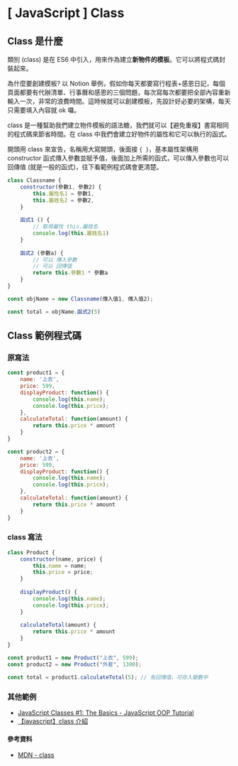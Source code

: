 # \[ JavaScript ] Class
## Class 是什麼
類別 (class) 是在 ES6 中引入，用來作為建立**新物件的模板**。它可以將程式碼封裝起來。

為什麼要創建模板? 以 Notion 舉例，假如你每天都要寫行程表+感恩日記，每個頁面都要有代辦清單、行事曆和感恩的三個問題，每次寫每次都要把全部內容重新輸入一次，非常的浪費時間。這時候就可以創建模板，先設計好必要的架構，每天只需要填入內容就 ok 囉。

class 是一種幫助我們建立物件模板的語法糖，我們就可以【避免重複】書寫相同的程式碼來節省時間。在 class 中我們會建立好物件的屬性和它可以執行的函式。

開頭用 class 來宣告，名稱用大寫開頭，後面接 `{ }`，基本屬性架構用 constructor 函式傳入參數並賦予值，後面加上所需的函式，可以傳入參數也可以回傳值 (就是一般的函式)，往下看範例程式碼會更清楚。

```js showLineNumbers
class Classname​ {
	constructor(參數1, 參數2) {
		this.屬性名​1 = 參數1,
		this.​屬姓名2 = 參數2,​
	}
	
	函式1 () {
		// 取用屬性 this.屬姓名
		console.log(this.屬姓名1)​
	}
	
	函式2 (參數a) {
		// 可以 傳入參數
		// 可以 回傳值
		return this.參數1 * 參數a
	}​
}

const objName = new Classname(傳入值1, 傳入值2);

const total = objName.函式2(5)
```

## Class 範例程式碼
### 原寫法
```js
const product1 = {
	name: '上衣',
	price: 599,
	displayProduct: function() {
		console.log(this.name);
		console.log(this.price);
	},
	calculateTotal: function(amount) {
		return this.price * amount
	}	
}

const product2 = {
	name: '上衣',
	price: 599,
	displayProduct: function() {
		console.log(this.name);
		console.log(this.price);
	},
	calculateTotal: function(amount) {
		return this.price * amount
	}	
}
```

### class 寫法
```js
class Product {
	constructor(name, price) {
		this.name = name;
		this.price = price;
	}
	
	displayProduct() {
		console.log(this.name);
		console.log(this.price);
	}
	
	calculateTotal(amount) {
		return this.price * amount
	}
}

const product1 = new Product("上衣", 599);
const product2 = new Product("外套", 1300);

const total = product1.calculateTotal(5); // 有回傳值，可存入​變數中
```

### 其他範例
* <a href='https://youtu.be/wik23D_gyCo?si=5c5C9DHFK-Sz7HJb' target='_blank'>JavaScript Classes #1: The Basics - JavaScript OOP Tutorial</a>
* <a href='https://www.youtube.com/watch?v=TQYM2yED-l0' target='_blank'>【javascript】class 介紹</a>


#### 參考資料
* <a href='https://developer.mozilla.org/zh-TW/docs/Web/JavaScript/Reference/Classes' target='_blank'>MDN - class</a>
